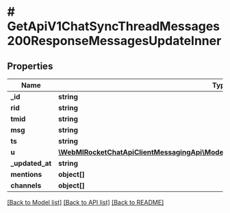 # # GetApiV1ChatSyncThreadMessages200ResponseMessagesUpdateInner

## Properties

Name | Type | Description | Notes
------------ | ------------- | ------------- | -------------
**_id** | **string** |  | [optional]
**rid** | **string** |  | [optional]
**tmid** | **string** |  | [optional]
**msg** | **string** |  | [optional]
**ts** | **string** |  | [optional]
**u** | [**\WebMIRocketChatApiClientMessagingApi\Model\PostApiV1ChatDelete200ResponseMessageU**](PostApiV1ChatDelete200ResponseMessageU.md) |  | [optional]
**_updated_at** | **string** |  | [optional]
**mentions** | **object[]** |  | [optional]
**channels** | **object[]** |  | [optional]

[[Back to Model list]](../../README.md#models) [[Back to API list]](../../README.md#endpoints) [[Back to README]](../../README.md)
